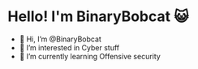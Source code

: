 # Hello! I'm BinaryBobcat :smiley_cat:

- 👋 Hi, I’m @BinaryBobcat
- 👀 I’m interested in Cyber stuff
- 🌱 I’m currently learning Offensive security


